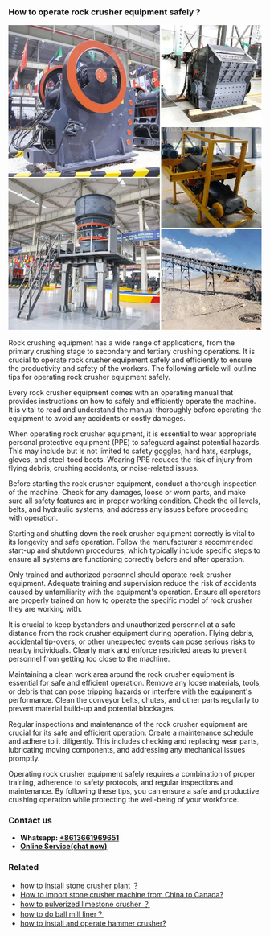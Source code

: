 <h3>How to operate rock crusher equipment safely ?</h3><img src='1701745366.jpg' alt=''><p>Rock crushing equipment has a wide range of applications, from the primary crushing stage to secondary and tertiary crushing operations. It is crucial to operate rock crusher equipment safely and efficiently to ensure the productivity and safety of the workers. The following article will outline tips for operating rock crusher equipment safely.</p><p>Every rock crusher equipment comes with an operating manual that provides instructions on how to safely and efficiently operate the machine. It is vital to read and understand the manual thoroughly before operating the equipment to avoid any accidents or costly damages.</p><p>When operating rock crusher equipment, it is essential to wear appropriate personal protective equipment (PPE) to safeguard against potential hazards. This may include but is not limited to safety goggles, hard hats, earplugs, gloves, and steel-toed boots. Wearing PPE reduces the risk of injury from flying debris, crushing accidents, or noise-related issues.</p><p>Before starting the rock crusher equipment, conduct a thorough inspection of the machine. Check for any damages, loose or worn parts, and make sure all safety features are in proper working condition. Check the oil levels, belts, and hydraulic systems, and address any issues before proceeding with operation.</p><p>Starting and shutting down the rock crusher equipment correctly is vital to its longevity and safe operation. Follow the manufacturer's recommended start-up and shutdown procedures, which typically include specific steps to ensure all systems are functioning correctly before and after operation.</p><p>Only trained and authorized personnel should operate rock crusher equipment. Adequate training and supervision reduce the risk of accidents caused by unfamiliarity with the equipment's operation. Ensure all operators are properly trained on how to operate the specific model of rock crusher they are working with.</p><p>It is crucial to keep bystanders and unauthorized personnel at a safe distance from the rock crusher equipment during operation. Flying debris, accidental tip-overs, or other unexpected events can pose serious risks to nearby individuals. Clearly mark and enforce restricted areas to prevent personnel from getting too close to the machine.</p><p>Maintaining a clean work area around the rock crusher equipment is essential for safe and efficient operation. Remove any loose materials, tools, or debris that can pose tripping hazards or interfere with the equipment's performance. Clean the conveyor belts, chutes, and other parts regularly to prevent material build-up and potential blockages.</p><p>Regular inspections and maintenance of the rock crusher equipment are crucial for its safe and efficient operation. Create a maintenance schedule and adhere to it diligently. This includes checking and replacing wear parts, lubricating moving components, and addressing any mechanical issues promptly.</p><p>Operating rock crusher equipment safely requires a combination of proper training, adherence to safety protocols, and regular inspections and maintenance. By following these tips, you can ensure a safe and productive crushing operation while protecting the well-being of your workforce.</p><h3>Contact us</h3><ul><li><strong>Whatsapp:&nbsp;<a href="https://wa.me/8613661969651">+8613661969651</a></strong></li><li><a href="https://swt.shibang-china.com/?git&amp;zhl&amp;How to operate rock crusher equipment safely "><strong>Online Service(chat now)</strong></a></li></ul><h3>Related</h3><ul><li><a href='how to install stone crusher plant ？.md'>how to install stone crusher plant ？</a></li><li><a href='How to import stone crusher machine from China to Canada.md'>How to import stone crusher machine from China to Canada?</a></li><li><a href='how to pulverized limestone crusher ？.md'>how to pulverized limestone crusher ？</a></li><li><a href='how to do ball mill liner？.md'>how to do ball mill liner？</a></li><li><a href='how to install and operate hammer crusher.md'>how to install and operate hammer crusher?</a></li></ul>